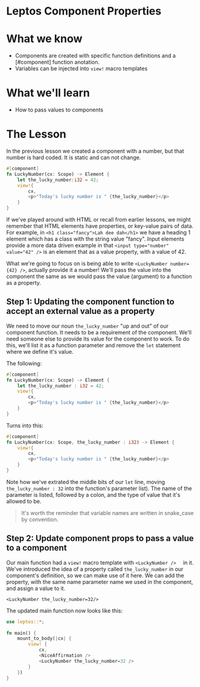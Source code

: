 # Leptos Component Properties

# What we know
- Components are created with specific function definitions and a [#component] function anotation.
- Variables can be injected into `view!` macro templates

# What we'll learn
- How to pass values to components

# The Lesson
In the previous lesson we created a component with a number, but that number is hard coded. It is static and can not change.

```rust
#[component]  
fn LuckyNumber(cx: Scope) -> Element {  
	let the_lucky_number:i32 = 42;
    view!{  
        cx,  
        <p>"Today's lucky number is " {the_lucky_number}</p>  
    }  
}
```

If we've played around with HTML or recall from earlier lessons, we might remember that HTML elements have properties, or key-value pairs of data. For example, in  `<h1 class="fancy">Lah dee dah</h1>` we have a heading 1 element which has a class with the string value "fancy". Input elements provide a more data driven example in that `<input type="number" value="42" />` is an element that as a value property, with a value of 42.

What we're going to focus on is being able to write `<LuckyNumber number={42} />`, actually provide it a number! We'll pass the value into the component the same as we would pass the value (argument) to a function as a property.

## Step 1: Updating the component function to accept an external value as a property
We need to move our noun `the_lucky_number` "up and out" of our component function. It needs to be a requirement of the component. We'll need someone else to provide its value for the component to work. To do this, we'll list it as a function parameter and remove the `let` statement where we define it's value.

The following:

```rust
#[component]  
fn LuckyNumber(cx: Scope) -> Element {  
	let the_lucky_number : i32 = 42;
    view!{  
        cx,  
        <p>"Today's lucky number is " {the_lucky_number}</p>  
    }  
}
```

Turns into this:

```rust
#[component]  
fn LuckyNumber(cx: Scope, the_lucky_number : i32) -> Element {  
    view!{  
        cx,  
        <p>"Today's lucky number is " {the_lucky_number}</p>  
    }  
}
```
Note how we've extrated the middle bits of our `let` line, moving `the_lucky_number : 32` into the function's parameter list). The name of the parameter is listed, followed by a colon, and the type of value that it's allowed to be.

>It's worth the reminder that variable names are written in snake_case by convention.

## Step 2: Update component props to pass a value to a component

Our main function had a `view!` macro template with `<LuckyNumber />  ` in it. We've introduced the idea of a property called `the_lucky_number` in our component's definition, so we can make use of it here.  We can add the property, with the same name parameter name we used in the component, and assign a value to it.

`<LuckyNumber the_lucky_number=32/>  `

The updated main function now looks like this:

```rust
use leptos::*;  
  
fn main() {  
    mount_to_body(|cx| {  
        view! {  
            cx,  
            <NiceAffirmation />  
	        <LuckyNumber the_lucky_number=32 />  
        }  
    })  
}
```
